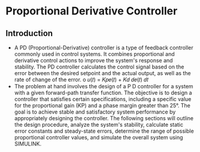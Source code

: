 # Proportional Derivative Controller

## Introduction

- A PD (Proportional-Derivative) controller is a type of feedback controller commonly 
used in control systems. It combines proportional and derivative control actions to 
improve the system's response and stability. The PD controller calculates the control 
signal based on the error between the desired setpoint and the actual output, as 
well as the rate of change of the error.
o 𝑢(𝑡) = 𝐾𝑝𝑒(𝑡) + 𝐾𝑑
𝑑𝑒(𝑡)
𝑑𝑡
- The problem at hand involves the design of a P D controller for a system with a given forward-path transfer function. The objective is to design a controller that satisfies certain specifications, including a specific value for the proportional gain (KP) and a 
phase margin greater than 25°. The goal is to achieve stable and satisfactory system 
performance by appropriately designing the controller. The following sections will 
outline the design procedure, analyze the system's stability, calculate static error 
constants and steady-state errors, determine the range of possible proportional 
controller values, and simulate the overall system using SIMULINK.

